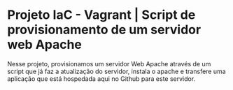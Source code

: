 # Projeto IaC - Vagrant | Script de provisionamento de um servidor web Apache

Nesse projeto, provisionamos um servidor Web Apache através de um script que já faz a atualização do servidor, instala o apache e transfere uma aplicação que está hospedada aqui no Github para este servidor.
